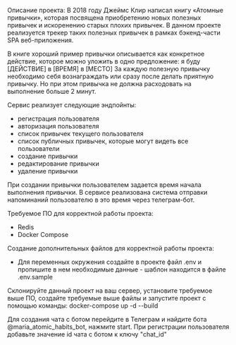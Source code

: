 Описание проекта:
В 2018 году Джеймс Клир написал книгу «Атомные привычки», которая посвящена приобретению новых полезных привычек
и искоренению старых плохих привычек. В данном проекте реализуется трекер таких полезных привычек в рамках
бэкенд-части SPA веб-приложения.

В книге хороший пример привычки описывается как конкретное действие, которое можно уложить в одно предложение:
я буду [ДЕЙСТВИЕ] в [ВРЕМЯ] в [МЕСТО]
За каждую полезную привычку необходимо себя вознаграждать или сразу после делать приятную привычку.
Но при этом привычка не должна расходовать на выполнение больше 2 минут.

Сервис реализует следующие эндпойнты:
- регистрация пользователя
- авторизация пользователя
- список привычек текущего пользователя
- список публичных привычек, которые могут видеть все пользователи
- создание привычки
- редактирование привычки
- удаление привычки

При создании привычки пользователем задается время начала выполнения привычки. В сервисе реализована система
отправки напоминаний пользователю в это время через телеграм-бот.

Требуемое ПО для корректной работы проекта:
- Redis
- Docker Compose

Создание дополнительных файлов для корректной работы проекта:
- Для переменных окружения создайте в проекте файл .env и пропишите в нем необходимые данные - шаблон находится в файле .env.sample

Склонируйте данный проект на ваш сервер, установите требуемое выше ПО, создайте требуемые выше файлы и запустите проект с помощью команды:
docker-compose up -d --build

Для создания чата с ботом перейдите в Телеграм и найдите бота @maria_atomic_habits_bot, нажмите start.
При регистрации пользователя добавьте значение id чата с ботом к ключу "chat_id"
